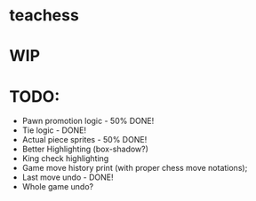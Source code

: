 # teachess
# WIP
# TODO:
- Pawn promotion logic - 50% DONE!
- Tie logic - DONE!
- Actual piece sprites - 50% DONE!
- Better Highlighting (box-shadow?)
- King check highlighting
- Game move history print (with proper chess move notations);
- Last move undo - DONE!
- Whole game undo?
